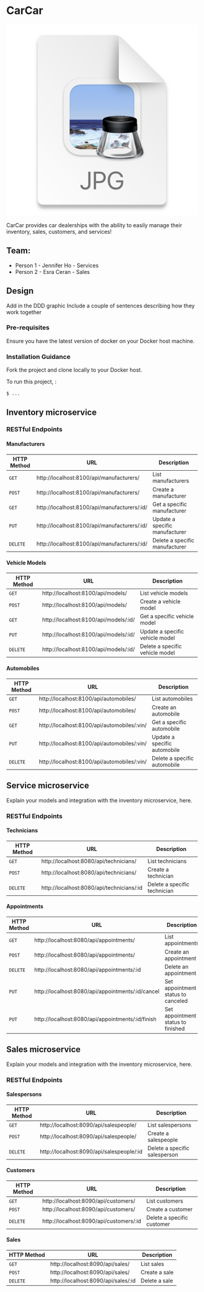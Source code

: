 # CarCar
![CarCar picture](2023-04-26-16-20-15.png)


CarCar provides car dealerships with the ability to easily manage their inventory, sales, customers, and services!

## Team:

* Person 1 - Jennifer Ho - Services
* Person 2 - Esra Ceran - Sales

## Design
Add in the DDD graphic
Include a couple of sentences describing how they work together
### Pre-requisites
Ensure you have the latest version of docker on your Docker host machine.
### Installation Guidance
Fork the project and clone locally to your Docker host.

To run this project, :

```
$ ...
```


## Inventory microservice

### RESTful Endpoints
#### Manufacturers
| HTTP Method | URL | Description |
|---|---|---|
|`GET`| http://localhost:8100/api/manufacturers/ | List manufacturers |
|`POST`| http://localhost:8100/api/manufacturers/ | Create a manufacturer |
|`GET`| http://localhost:8100/api/manufacturers/:id/ | Get a specific manufacturer |
|`PUT`| http://localhost:8100/api/manufacturers/:id/ | Update a specific manufacturer |
|`DELETE`| http://localhost:8100/api/manufacturers/:id/ | Delete a specific manufacturer |

#### Vehicle Models
| HTTP Method | URL | Description |
|---|---|---|
|`GET`| http://localhost:8100/api/models/ | List vehicle models |
|`POST`| http://localhost:8100/api/models/ | Create a vehicle model |
|`GET`| http://localhost:8100/api/models/:id/ | Get a specific vehicle model |
|`PUT`| http://localhost:8100/api/models/:id/ | Update a specific vehicle model |
|`DELETE`| http://localhost:8100/api/models/:id/ | Delete a specific vehicle model |

#### Automobiles
| HTTP Method | URL | Description |
|---|---|---|
|`GET`| http://localhost:8100/api/automobiles/ | List automobiles |
|`POST`| http://localhost:8100/api/automobiles/ | Create an automobile |
|`GET`| http://localhost:8100/api/automobiles/:vin/ | Get a specific automobile |
|`PUT`| http://localhost:8100/api/automobiles/:vin/ | Update a specific automobile |
|`DELETE`| http://localhost:8100/api/automobiles/:vin/ | Delete a specific automobile |

## Service microservice

Explain your models and integration with the inventory
microservice, here.

### RESTful Endpoints
#### Technicians
| HTTP Method | URL | Description |
|---|---|---|
|`GET`| http://localhost:8080/api/technicians/ | List technicians |
|`POST`| http://localhost:8080/api/technicians/ | Create a technician |
|`DELETE`| http://localhost:8080/api/technicians/:id | Delete a specific technician |

#### Appointments
| HTTP Method | URL | Description |
|---|---|---|
|`GET`| http://localhost:8080/api/appointments/ | List appointments |
|`POST`| http://localhost:8080/api/appointments/ | Create an appointment |
|`DELETE`| http://localhost:8080/api/appointments/:id | Delete an appointment |
|`PUT`| http://localhost:8080/api/appointments/:id/cancel| Set appointment status to canceled |
|`PUT`| http://localhost:8080/api/appointments/:id/finish | Set appointment status to finished |

## Sales microservice

Explain your models and integration with the inventory
microservice, here.

### RESTful Endpoints
#### Salespersons
| HTTP Method | URL | Description |
|---|---|---|
|`GET`| http://localhost:8090/api/salespeople/ | List salespersons |
|`POST`| http://localhost:8090/api/salespeople/ | Create a salespeople |
|`DELETE`| http://localhost:8090/api/salespeople/:id | Delete a specific salesperson |

#### Customers
| HTTP Method | URL | Description |
|---|---|---|
|`GET`| http://localhost:8090/api/customers/ | List customers |
|`POST`| http://localhost:8090/api/customers/ | Create a customer |
|`DELETE`| http://localhost:8090/api/customers/:id | Delete a specific customer |

#### Sales
| HTTP Method | URL | Description |
|---|---|---|
|`GET`| http://localhost:8090/api/sales/ | List sales |
|`POST`| http://localhost:8090/api/sales/ | Create a sale |
|`DELETE`| http://localhost:8090/api/sales/:id | Delete a sale |
